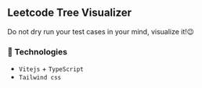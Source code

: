 ## Leetcode Tree Visualizer

Do not dry run your test cases in your mind, visualize it!😉

### 🔨 Technologies

- `Vitejs` + `TypeScript`
- `Tailwind css`

